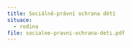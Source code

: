 ```yaml
---
title: Sociálně-právní ochrana dětí
situace:
  - rodina
file: socialne-pravni-ochrana-deti.pdf
---
```

